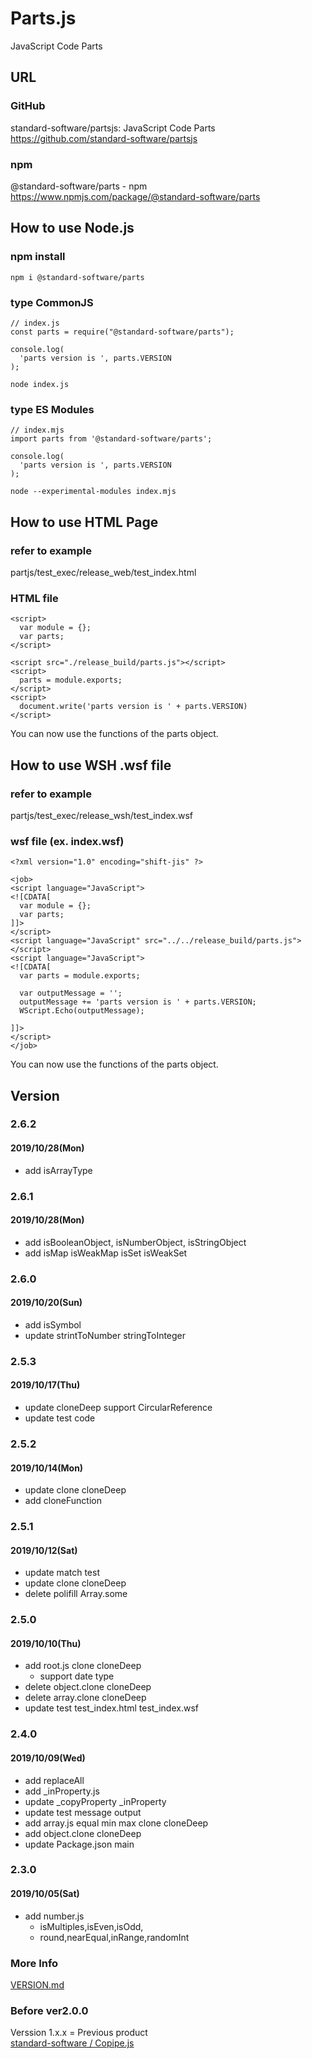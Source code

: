 # Parts.js
JavaScript Code Parts

## URL

### GitHub
standard-software/partsjs: JavaScript Code Parts  
https://github.com/standard-software/partsjs

### npm
@standard-software/parts - npm  
https://www.npmjs.com/package/@standard-software/parts

## How to use Node.js

### npm install
    npm i @standard-software/parts

### type CommonJS

```
// index.js
const parts = require("@standard-software/parts");

console.log(
  'parts version is ', parts.VERSION
);
```
    node index.js

### type ES Modules

```
// index.mjs
import parts from '@standard-software/parts';

console.log(
  'parts version is ', parts.VERSION
);
```
    node --experimental-modules index.mjs

## How to use HTML Page

### refer to example
partjs/test_exec/release_web/test_index.html

### HTML file

```
<script>
  var module = {};
  var parts;
</script>

<script src="./release_build/parts.js"></script>
<script>
  parts = module.exports;
</script>
<script>
  document.write('parts version is ' + parts.VERSION)
</script>
```

You can now use the functions of the parts object.

## How to use WSH .wsf file

### refer to example
partjs/test_exec/release_wsh/test_index.wsf

### wsf file (ex. index.wsf)

```
<?xml version="1.0" encoding="shift-jis" ?>

<job>
<script language="JavaScript">
<![CDATA[
  var module = {};
  var parts;
]]>
</script>
<script language="JavaScript" src="../../release_build/parts.js"></script>
<script language="JavaScript">
<![CDATA[
  var parts = module.exports;

  var outputMessage = '';
  outputMessage += 'parts version is ' + parts.VERSION;
  WScript.Echo(outputMessage);

]]>
</script>
</job>
```

You can now use the functions of the parts object.


## Version

### 2.6.2
#### 2019/10/28(Mon)
- add isArrayType

### 2.6.1
#### 2019/10/28(Mon)
- add isBooleanObject, isNumberObject, isStringObject
- add isMap isWeakMap isSet isWeakSet

### 2.6.0
#### 2019/10/20(Sun)
- add isSymbol
- update strintToNumber stringToInteger

### 2.5.3
#### 2019/10/17(Thu)
- update cloneDeep support CircularReference 
- update test code

### 2.5.2
#### 2019/10/14(Mon)
- update clone cloneDeep
- add cloneFunction

### 2.5.1
#### 2019/10/12(Sat)
- update match test
- update clone cloneDeep
- delete polifill Array.some

### 2.5.0
#### 2019/10/10(Thu)
- add root.js clone cloneDeep
  - support date type
- delete object.clone cloneDeep
- delete array.clone cloneDeep
- update test test_index.html test_index.wsf

### 2.4.0
#### 2019/10/09(Wed)
- add replaceAll
- add _inProperty.js
- update _copyProperty _inProperty 
- update test message output
- add array.js equal min max clone cloneDeep
- add object.clone cloneDeep
- update Package.json main

### 2.3.0
#### 2019/10/05(Sat)
- add number.js
  - isMultiples,isEven,isOdd,
  - round,nearEqual,inRange,randomInt

### More Info
[VERSION.md](./VERSION.md)


### Before ver2.0.0
Verssion 1.x.x = Previous product  
[standard-software / Copipe.js](https://github.com/standard-software/copipejs)
